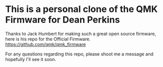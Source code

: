 # This is a personal clone of the QMK Firmware for Dean Perkins

Thanks to Jack Humbert for making such a great open source firmware, here is his repo for the Official Firmware.
https://github.com/qmk/qmk_firmware

For any questions regarding this repo, please shoot me a message and hopefully I'll see it soon.
